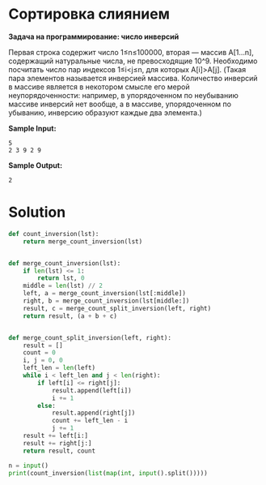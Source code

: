 # Сортировка слиянием
**Задача на программирование: число инверсий**

Первая строка содержит число 1≤n≤100000, вторая — массив A[1…n], содержащий натуральные числа, не превосходящие 10^9. Необходимо посчитать число пар индексов 1≤i<j≤n, для которых A[i]>A[j]. (Такая пара элементов называется инверсией массива. Количество инверсий в массиве является в некотором смысле его мерой неупорядоченности: например, в упорядоченном по неубыванию массиве инверсий нет вообще, а в массиве, упорядоченном по убыванию, инверсию образуют каждые два элемента.)





**Sample Input:**
```
5
2 3 9 2 9
```
**Sample Output:**
```
2
```

# Solution
```python
def count_inversion(lst):
    return merge_count_inversion(lst)


def merge_count_inversion(lst):
    if len(lst) <= 1:
        return lst, 0
    middle = len(lst) // 2
    left, a = merge_count_inversion(lst[:middle])
    right, b = merge_count_inversion(lst[middle:])
    result, c = merge_count_split_inversion(left, right)
    return result, (a + b + c)


def merge_count_split_inversion(left, right):
    result = []
    count = 0
    i, j = 0, 0
    left_len = len(left)
    while i < left_len and j < len(right):
        if left[i] <= right[j]:
            result.append(left[i])
            i += 1
        else:
            result.append(right[j])
            count += left_len - i
            j += 1
    result += left[i:]
    result += right[j:]
    return result, count

n = input()
print(count_inversion(list(map(int, input().split()))))

```